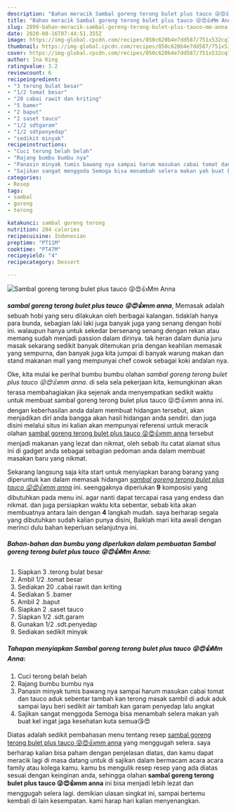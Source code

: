 ```yaml
---
description: "Bahan meracik Sambal goreng terong bulet plus tauco 😜😍👍Mm Anna Lezat"
title: "Bahan meracik Sambal goreng terong bulet plus tauco 😜😍👍Mm Anna Lezat"
slug: 2899-bahan-meracik-sambal-goreng-terong-bulet-plus-tauco-mm-anna-lezat
date: 2020-08-16T07:44:51.355Z
image: https://img-global.cpcdn.com/recipes/050c620b4e7dd587/751x532cq70/sambal-goreng-terong-bulet-plus-tauco-😜😍👍mm-anna-foto-resep-utama.jpg
thumbnail: https://img-global.cpcdn.com/recipes/050c620b4e7dd587/751x532cq70/sambal-goreng-terong-bulet-plus-tauco-😜😍👍mm-anna-foto-resep-utama.jpg
cover: https://img-global.cpcdn.com/recipes/050c620b4e7dd587/751x532cq70/sambal-goreng-terong-bulet-plus-tauco-😜😍👍mm-anna-foto-resep-utama.jpg
author: Ina King
ratingvalue: 3.2
reviewcount: 6
recipeingredient:
- "3 terong bulat besar"
- "1/2 tomat besar"
- "20 cabai rawit dan kriting"
- "5 bamer"
- "2 baput"
- "2 saset tauco"
- "1/2 sdtgaram"
- "1/2 sdtpenyedap"
- "sedikit minyak"
recipeinstructions:
- "Cuci terong belah belah"
- "Rajang bumbu bumbu nya"
- "Panasin minyak tumis bawang nya sampai harum masukan cabai tomat dan tauco aduk sebentar tambah kan terong masak sambil di aduk aduk sampai layu beri sedikit air tambah kan garam penyedap lalu angkat"
- "Sajikan sangat menggoda Semoga bisa menambah selera makan yah buat kel ingat jaga kesehatan kuta semua😘😍"
categories:
- Resep
tags:
- sambal
- goreng
- terong

katakunci: sambal goreng terong 
nutrition: 284 calories
recipecuisine: Indonesian
preptime: "PT11M"
cooktime: "PT47M"
recipeyield: "4"
recipecategory: Dessert

---
```



![Sambal goreng terong bulet plus tauco 😜😍👍Mm Anna](https://img-global.cpcdn.com/recipes/050c620b4e7dd587/751x532cq70/sambal-goreng-terong-bulet-plus-tauco-😜😍👍mm-anna-foto-resep-utama.jpg)

<b><i>sambal goreng terong bulet plus tauco 😜😍👍mm anna</i></b>, Memasak adalah sebuah hobi yang seru dilakukan oleh berbagai kalangan. tidaklah hanya para bunda, sebagian laki laki juga banyak juga yang senang dengan hobi ini. walaupun hanya untuk sekedar bersenang senang dengan rekan atau memang sudah menjadi passion dalam dirinya. tak heran dalam dunia juru masak sekarang sedikit banyak ditemukan pria dengan keahlian memasak yang sempurna, dan banyak juga kita jumpai di banyak warung makan dan stand makanan mall yang mempunyai chef cowok sebagai koki andalan nya.

Oke, kita mulai ke perihal bumbu bumbu olahan <i>sambal goreng terong bulet plus tauco 😜😍👍mm anna</i>. di sela sela pekerjaan kita, kemungkinan akan terasa membahagiakan jika sejenak anda menyempatkan sedikit waktu untuk membuat sambal goreng terong bulet plus tauco 😜😍👍mm anna ini. dengan keberhasilan anda dalam membuat hidangan tersebut, akan menjadikan diri anda bangga akan hasil hidangan anda sendiri. dan juga disini melalui situs ini kalian akan mempunyai referensi untuk meracik olahan <u>sambal goreng terong bulet plus tauco 😜😍👍mm anna</u> tersebut menjadi makanan yang lezat dan nikmat, oleh sebab itu catat alamat situs ini di gadget anda sebagai sebagian pedoman anda dalam membuat masakan baru yang nikmat.




Sekarang langsung saja kita start untuk menyiapkan barang barang yang diperuntuk kan dalam memasak hidangan <u><i>sambal goreng terong bulet plus tauco 😜😍👍mm anna</i></u> ini. seenggaknya diperlukan <b>9</b> komposisi yang dibutuhkan pada menu ini. agar nanti dapat tercapai rasa yang endess dan nikmat. dan juga persiapkan waktu kita sebentar, sebab kita akan membuatnya antara lain dengan <b>4</b> langkah mudah. saya berharap segala yang dibutuhkan sudah kalian punya disini, Baiklah mari kita awali dengan merinci dulu bahan keperluan selanjutnya ini.

<!--inarticleads1-->

##### Bahan-bahan dan bumbu yang diperlukan dalam pembuatan Sambal goreng terong bulet plus tauco 😜😍👍Mm Anna:

1. Siapkan 3 .terong bulat besar
1. Ambil 1/2 .tomat besar
1. Sediakan 20 .cabai rawit dan kriting
1. Sediakan 5 .bamer
1. Ambil 2 .baput
1. Siapkan 2 .saset tauco
1. Siapkan 1/2 .sdt.garam
1. Gunakan 1/2 .sdt.penyedap
1. Sediakan sedikit minyak




<!--inarticleads2-->

##### Tahapan menyiapkan Sambal goreng terong bulet plus tauco 😜😍👍Mm Anna:

1. Cuci terong belah belah
1. Rajang bumbu bumbu nya
1. Panasin minyak tumis bawang nya sampai harum masukan cabai tomat dan tauco aduk sebentar tambah kan terong masak sambil di aduk aduk sampai layu beri sedikit air tambah kan garam penyedap lalu angkat
1. Sajikan sangat menggoda Semoga bisa menambah selera makan yah buat kel ingat jaga kesehatan kuta semua😘😍




Diatas adalah sedikit pembahasan menu tentang resep <u>sambal goreng terong bulet plus tauco 😜😍👍mm anna</u> yang menggugah selera. saya berharap kalian bisa paham dengan penjelasan diatas, dan kamu dapat meracik lagi di masa datang untuk di sajikan dalam bermacam acara acara family atau kolega kamu. kamu bs mengulik resep resep yang ada diatas sesuai dengan keinginan anda, sehingga olahan <b>sambal goreng terong bulet plus tauco 😜😍👍mm anna</b> ini bisa menjadi lebih lezat dan menggugah selera lagi. demikian ulasan singkat ini, sampai bertemu kembali di lain kesempatan. kami harap hari kalian menyenangkan.
